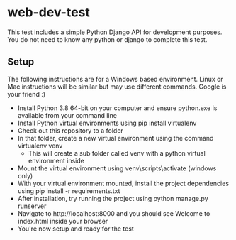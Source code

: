 # web-dev-test

This test includes a simple Python Django API for development purposes.  You do not need to know any python or django to complete this test.

## Setup

The following instructions are for a Windows based environment.  Linux or Mac instructions will be similar but may use different commands.  Google is your friend :)

- Install Python 3.8 64-bit on your computer and ensure python.exe is available from your command line
- Install Python virtual environments using pip install virtualenv
- Check out this repository to a folder
- In that folder, create a new virtual environment using the command virtualenv venv
  - This will create a sub folder called venv with a python virtual environment inside 
- Mount the virtual environment using venv\scripts\activate (windows only)
- With your virtual environment mounted, install the project dependencies using pip install -r requirements.txt
- After installation, try running the project using python manage.py runserver
- Navigate to http://localhost:8000 and you should see Welcome to index.html inside your browser
- You're now setup and ready for the test
